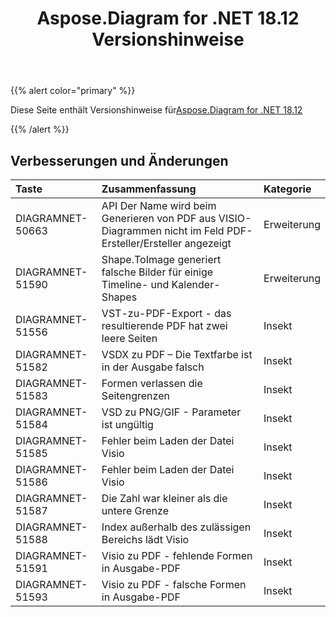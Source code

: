 ﻿---
title: Aspose.Diagram for .NET 18.12 Versionshinweise
type: docs
weight: 10
url: /de/net/aspose-diagram-for-net-18-12-release-notes/
---
{{% alert color="primary" %}} 

Diese Seite enthält Versionshinweise für[Aspose.Diagram for .NET 18.12](https://www.nuget.org/packages/Aspose.Diagram/18.12.0)

{{% /alert %}} 
## **Verbesserungen und Änderungen**

|**Taste**|**Zusammenfassung**|**Kategorie**|
|:- |:- |:- |
|DIAGRAMNET-50663|API Der Name wird beim Generieren von PDF aus VISIO-Diagrammen nicht im Feld PDF-Ersteller/Ersteller angezeigt|Erweiterung|
|DIAGRAMNET-51590|Shape.ToImage generiert falsche Bilder für einige Timeline- und Kalender-Shapes|Erweiterung|
|DIAGRAMNET-51556|VST-zu-PDF-Export - das resultierende PDF hat zwei leere Seiten|Insekt|
|DIAGRAMNET-51582|VSDX zu PDF – Die Textfarbe ist in der Ausgabe falsch|Insekt|
|DIAGRAMNET-51583|Formen verlassen die Seitengrenzen|Insekt|
|DIAGRAMNET-51584|VSD zu PNG/GIF - Parameter ist ungültig|Insekt|
|DIAGRAMNET-51585|Fehler beim Laden der Datei Visio|Insekt|
|DIAGRAMNET-51586|Fehler beim Laden der Datei Visio|Insekt|
|DIAGRAMNET-51587|Die Zahl war kleiner als die untere Grenze|Insekt|
|DIAGRAMNET-51588|Index außerhalb des zulässigen Bereichs lädt Visio|Insekt|
|DIAGRAMNET-51591|Visio zu PDF - fehlende Formen in Ausgabe-PDF|Insekt|
|DIAGRAMNET-51593|Visio zu PDF - falsche Formen in Ausgabe-PDF|Insekt|

